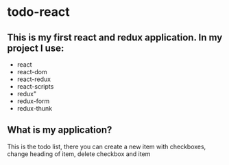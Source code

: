 # todo-react
## This is my first react and redux application. In my project I use:
* react
* react-dom
* react-redux
* react-scripts
* redux"
* redux-form
* redux-thunk

## What is my application?
This is the todo list, there you can create a new item with checkboxes, change heading of item, delete checkbox and item
